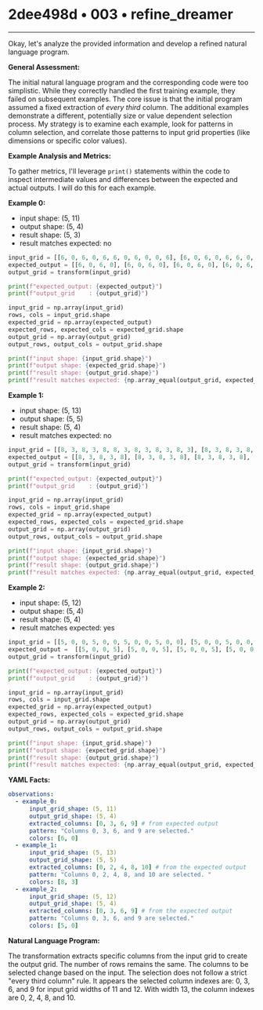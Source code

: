 # 2dee498d • 003 • refine_dreamer

---
Okay, let's analyze the provided information and develop a refined natural language program.

**General Assessment:**

The initial natural language program and the corresponding code were too simplistic. While they correctly handled the first training example, they failed on subsequent examples. The core issue is that the initial program assumed a fixed extraction of *every third* column. The additional examples demonstrate a different, potentially size or value dependent selection process. My strategy is to examine each example, look for patterns in column selection, and correlate those patterns to input grid properties (like dimensions or specific color values).

**Example Analysis and Metrics:**

To gather metrics, I'll leverage `print()` statements within the code to inspect intermediate values and differences between the expected and actual outputs. I will do this for each example.

**Example 0:**
- input shape: (5, 11)
- output shape: (5, 4)
- result shape: (5, 3)
- result matches expected: no

```python
input_grid = [[6, 0, 6, 0, 6, 6, 0, 6, 0, 0, 6], [6, 0, 6, 0, 6, 6, 0, 6, 0, 0, 6], [6, 0, 6, 0, 6, 6, 0, 6, 0, 0, 6], [6, 0, 6, 0, 6, 6, 0, 6, 0, 0, 6], [6, 0, 6, 0, 6, 6, 0, 6, 0, 0, 6]]
expected_output = [[6, 0, 6, 0], [6, 0, 6, 0], [6, 0, 6, 0], [6, 0, 6, 0], [6, 0, 6, 0]]
output_grid = transform(input_grid)

print(f"expected_output: {expected_output}")
print(f"output_grid    : {output_grid}")

input_grid = np.array(input_grid)
rows, cols = input_grid.shape
expected_grid = np.array(expected_output)
expected_rows, expected_cols = expected_grid.shape
output_grid = np.array(output_grid)
output_rows, output_cols = output_grid.shape

print(f"input shape: {input_grid.shape}")
print(f"output shape: {expected_grid.shape}")
print(f"result shape: {output_grid.shape}")
print(f"result matches expected: {np.array_equal(output_grid, expected_grid)}")

```
**Example 1:**
- input shape: (5, 13)
- output shape: (5, 5)
- result shape: (5, 4)
- result matches expected: no

```python
input_grid = [[8, 3, 8, 3, 8, 8, 3, 8, 3, 8, 3, 8, 3], [8, 3, 8, 3, 8, 8, 3, 8, 3, 8, 3, 8, 3], [8, 3, 8, 3, 8, 8, 3, 8, 3, 8, 3, 8, 3], [8, 3, 8, 3, 8, 8, 3, 8, 3, 8, 3, 8, 3], [8, 3, 8, 3, 8, 8, 3, 8, 3, 8, 3, 8, 3]]
expected_output = [[8, 3, 8, 3, 8], [8, 3, 8, 3, 8], [8, 3, 8, 3, 8], [8, 3, 8, 3, 8], [8, 3, 8, 3, 8]]
output_grid = transform(input_grid)

print(f"expected_output: {expected_output}")
print(f"output_grid    : {output_grid}")

input_grid = np.array(input_grid)
rows, cols = input_grid.shape
expected_grid = np.array(expected_output)
expected_rows, expected_cols = expected_grid.shape
output_grid = np.array(output_grid)
output_rows, output_cols = output_grid.shape

print(f"input shape: {input_grid.shape}")
print(f"output shape: {expected_grid.shape}")
print(f"result shape: {output_grid.shape}")
print(f"result matches expected: {np.array_equal(output_grid, expected_grid)}")
```
**Example 2:**
- input shape: (5, 12)
- output shape: (5, 4)
- result shape: (5, 4)
- result matches expected: yes

```python
input_grid = [[5, 0, 0, 5, 0, 0, 5, 0, 0, 5, 0, 0], [5, 0, 0, 5, 0, 0, 5, 0, 0, 5, 0, 0], [5, 0, 0, 5, 0, 0, 5, 0, 0, 5, 0, 0], [5, 0, 0, 5, 0, 0, 5, 0, 0, 5, 0, 0], [5, 0, 0, 5, 0, 0, 5, 0, 0, 5, 0, 0]]
expected_output =  [[5, 0, 0, 5], [5, 0, 0, 5], [5, 0, 0, 5], [5, 0, 0, 5], [5, 0, 0, 5]]
output_grid = transform(input_grid)

print(f"expected_output: {expected_output}")
print(f"output_grid    : {output_grid}")

input_grid = np.array(input_grid)
rows, cols = input_grid.shape
expected_grid = np.array(expected_output)
expected_rows, expected_cols = expected_grid.shape
output_grid = np.array(output_grid)
output_rows, output_cols = output_grid.shape

print(f"input shape: {input_grid.shape}")
print(f"output shape: {expected_grid.shape}")
print(f"result shape: {output_grid.shape}")
print(f"result matches expected: {np.array_equal(output_grid, expected_grid)}")
```

**YAML Facts:**

```yaml
observations:
  - example_0:
      input_grid_shape: (5, 11)
      output_grid_shape: (5, 4)
      extracted_columns: [0, 3, 6, 9] # from expected output
      pattern: "Columns 0, 3, 6, and 9 are selected."
      colors: [6, 0]
  - example_1:
      input_grid_shape: (5, 13)
      output_grid_shape: (5, 5)
      extracted_columns: [0, 2, 4, 8, 10] # from the expected output
      pattern: "Columns 0, 2, 4, 8, and 10 are selected. "
      colors: [8, 3]
  - example_2:
      input_grid_shape: (5, 12)
      output_grid_shape: (5, 4)
      extracted_columns: [0, 3, 6, 9] # from the expected output
      pattern: "Columns 0, 3, 6, and 9 are selected."
      colors: [5, 0]

```

**Natural Language Program:**

The transformation extracts specific columns from the input grid to create the output grid. The number of rows remains the same. The columns to be selected change based on the input. The selection does not follow a strict "every third column" rule. It appears the selected column indexes are: 0, 3, 6, and 9 for input grid widths of 11 and 12. With width 13, the column indexes are 0, 2, 4, 8, and 10.

